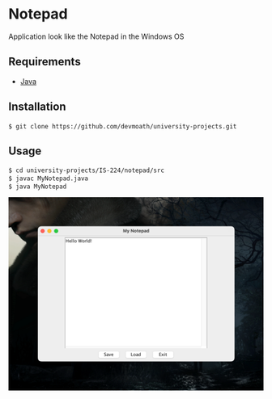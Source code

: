 # Notepad

Application look like the Notepad in the Windows OS

## Requirements

-   [Java](https://www.oracle.com/java/technologies/downloads)

## Installation

```shell
$ git clone https://github.com/devmoath/university-projects.git
```

## Usage

```shell
$ cd university-projects/IS-224/notepad/src
$ javac MyNotepad.java
$ java MyNotepad
```

![screenshot](img/screenshot.png)
